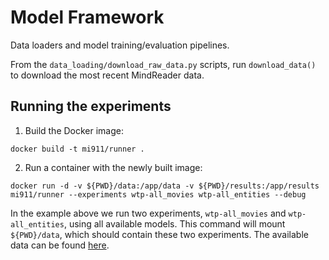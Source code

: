 # Model Framework 

Data loaders and model training/evaluation pipelines. 

From the `data_loading/download_raw_data.py` scripts, run `download_data()` to download the most recent MindReader data.

## Running the experiments
1. Build the Docker image:

`docker build -t mi911/runner .`

2. Run a container with the newly built image:

`docker run -d -v ${PWD}/data:/app/data -v ${PWD}/results:/app/results mi911/runner --experiments wtp-all_movies wtp-all_entities --debug`

In the example above we run two experiments, `wtp-all_movies` and `wtp-all_entities`, using all available models. This command will mount `${PWD}/data`, which should contain these two experiments. The available data can be found [here](http://mindreader.tech/data.tar.gz).
